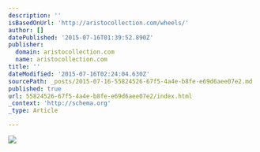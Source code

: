```yaml
---
description: ''
isBasedOnUrl: 'http://aristocollection.com/wheels/'
author: []
datePublished: '2015-07-16T01:39:52.890Z'
publisher:
  domain: aristocollection.com
  name: aristocollection.com
title: ''
dateModified: '2015-07-16T02:24:04.630Z'
sourcePath: _posts/2015-07-16-55824526-67f5-4a4e-b8fe-e69d6aee07e2.md
published: true
url: 55824526-67f5-4a4e-b8fe-e69d6aee07e2/index.html
_context: 'http://schema.org'
_type: Article

---
```

![](http://aristocollection.com/wp-content/uploads/2014/07/Untitled1.png)